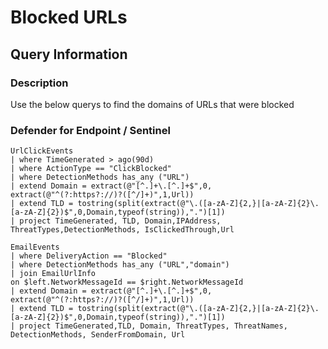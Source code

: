 # Blocked URLs

## Query Information

### Description

Use the below querys to find the domains of URLs that were blocked

### Defender for Endpoint / Sentinel

```kql
UrlClickEvents
| where TimeGenerated > ago(90d)
| where ActionType == "ClickBlocked"
| where DetectionMethods has_any ("URL")
| extend Domain = extract(@"[^.]+\.[^.]+$",0, extract(@"^(?:https?://)?([^/]+)",1,Url))
| extend TLD = tostring(split(extract(@"\.([a-zA-Z]{2,}|[a-zA-Z]{2}\.[a-zA-Z]{2})$",0,Domain,typeof(string)),".")[1])
| project TimeGenerated, TLD, Domain,IPAddress, ThreatTypes,DetectionMethods, IsClickedThrough,Url
```

```kql
EmailEvents
| where DeliveryAction == "Blocked"
| where DetectionMethods has_any ("URL","domain")
| join EmailUrlInfo
on $left.NetworkMessageId == $right.NetworkMessageId
| extend Domain = extract(@"[^.]+\.[^.]+$",0, extract(@"^(?:https?://)?([^/]+)",1,Url))
| extend TLD = tostring(split(extract(@"\.([a-zA-Z]{2,}|[a-zA-Z]{2}\.[a-zA-Z]{2})$",0,Domain,typeof(string)),".")[1])
| project TimeGenerated,TLD, Domain, ThreatTypes, ThreatNames, DetectionMethods, SenderFromDomain, Url
```
